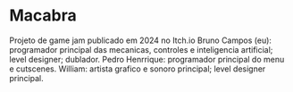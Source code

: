 # Macabra
Projeto de game jam publicado em 2024 no Itch.io
Bruno Campos (eu): programador principal das mecanicas, controles e inteligencia artificial; level designer; dublador.
Pedro Henrrique: programador principal do menu e cutscenes.
William: artista grafico e sonoro principal; level designer principal.
